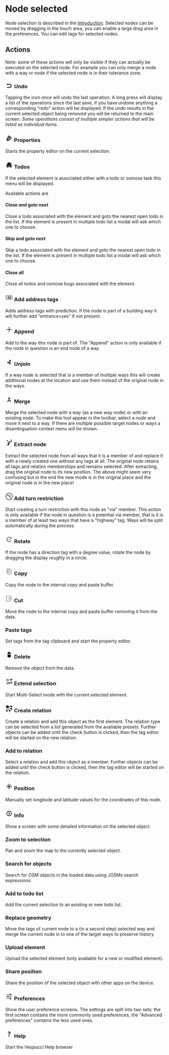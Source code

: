 # Node selected

Node selection is described in the [Introduction](../en/Introduction.md). Selected nodes can be moved by dragging in the touch area, you can enable a large drag area in the preferences. You can edit tags for selected nodes.

## Actions  

Note: some of these actions will only be visible if they can actually be executed on the selected node. For example you can only merge a node with a way or node if the selected node is in their tolerance zone.

### ![Undo](../images/undolist_undo.png) Undo

Tapping the icon once will undo the last operation. A long press will display a list of the operations since the last save, if you have undone anything a corresponding "redo" action will be displayed. If the undo results in the current selected object being removed you will be returned to the main screen. *Some operations consist of multiple simpler actions that will be listed as individual items.*

### ![Properties](../images/tag_menu_tags.png) Properties

Starts the property editor on the current selection.

### ![Todos](../images/tag_menu_bug.png) Todos

If the selected element is associated either with a todo or osmose task this menu will be displayed.

Available actions are

#### Close and goto next

Close a todo associated with the element and goto the nearest open todo in the list. If the element is present in multiple todo list a modal will ask which one to choose.

#### Skip and goto next

Skip a todo associated with the element and goto the nearest open todo in the list. If the element is present in multiple todo list a modal will ask which one to choose.

#### Close all

Close all todos and osmose bugs associated with the element. 

### ![Address](../images/address.png) Add address tags

Adds address tags with prediction. If the node is part of a building way it will further add "entrance=yes" if not present.

### ![Append](../images/tag_menu_append.png) Append 

Add to the way this node is part of. The "Append" action is only available if the node in question is an end node of a way.

### ![Unjoin](../images/tag_menu_split.png) Unjoin 

If a way node is selected that is a member of multiple ways this will create additional nodes at the location and use them instead of the original node in the ways. 

### ![Merge](../images/tag_menu_merge.png) Merge 

Merge the selected node with a way (as a new way node) or with an existing node. To make this tool appear in the toolbar, select a node and move it next to a way. If there are multiple possible target nodes or ways a disambiguation context menu will be shown.

### ![Extract](../images/extract_node.png) Extract node

Extract the selected node from all ways that it is a member of and replace it with a newly created one without any tags at all. The original node retains all tags and relation memberships and remains selected. After extracting, drag the original node to its new position.
The above might seem very confusing but in the end the new mode is in the original place and the original node is in the new place!

### ![TurnRestriction](../images/no_left_turn_light.png) Add turn restriction 

Start creating a turn restriction with this node as "via" member. This action is only available if the node in question is a potential via member, that is it is a member of at least two ways that have a "highway" tag. Ways will be split automatically during the process.

### ![Rotate](../images/ic_menu_rotate.png) Rotate

If the node has a direction tag with a degree value, rotate the node by dragging the display roughly in a circle.

### ![Copy](../images/ic_menu_copy_holo_light.png) Copy

Copy the node to the internal copy and paste buffer.

### ![Cut](../images/ic_menu_cut_holo_light.png) Cut

Move the node to the internal copy and paste buffer removing it from the data.

### Paste tags

Set tags from the tag clipboard and start the property editor.

### ![Delete](../images/tag_menu_delete.png) Delete

Remove the object from the data.

### ![Extend](../images/extend_selection.png) Extend selection

Start Multi-Select mode with the current selected element.

### ![Relation](../images/relation.png) Create relation

Create a relation and add this object as the first element. The relation type can be selected from a list generated from the available presets. Further objects can be added until the check button is clicked, then the tag editor will be started on the new relation. 

### Add to relation

Select a relation and add this object as a member. Further objects can be added until the check button is clicked, then the tag editor will be started on the relation. 

### ![Position](../images/menu_gps.png) Position

Manually set longitude and latitude values for the coordinates of this node.

### ![Info](../images/tag_menu_mapfeatures.png) Info

Show a screen with some detailed information on the selected object.

### Zoom to selection

Pan and zoom the map to the currently selected object.

### Search for objects

Search for OSM objects in the loaded data using JOSMs search expressions.

### Add to todo list

Add the current selection to an existing or new todo list.

### Replace geometry

Move the tags of current node to a (in a second step) selected way and merge the current node in to one of the target ways to preserve history.

### Upload element

Upload the selected element (only available for a new or modified element).

### Share position

Share the position of the selected object with other apps on the device.

### ![Preferences](../images/menu_config.png) Preferences

Show the user preference screens. The settings are split into two sets: the first screen contains the more commonly used preferences, the "Advanced preferences" contains the less used ones. 

### ![Help](../images/menu_help.png) Help

Start the Vespucci Help browser
